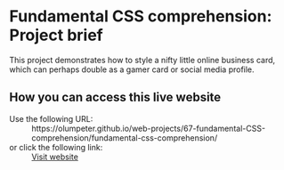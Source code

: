 # Fundamental CSS comprehension:  Project brief 

This project demonstrates how to style a  nifty little online business card, which can perhaps double as a gamer card or social media profile.

## How you can access this live website

<dl>
  Use the following URL:
  <dd>
    https://olumpeter.github.io/web-projects/67-fundamental-CSS-comprehension/fundamental-css-comprehension/
  </dd>
  or click the following link:
  <dd>
    <a href="https://olumpeter.github.io/web-projects/67-fundamental-CSS-comprehension/fundamental-css-comprehension/">Visit website</a>
  </dd>
</dl>
